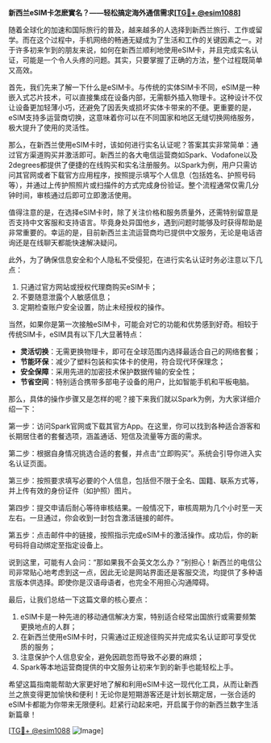 **新西兰eSIM卡怎麽實名？——轻松搞定海外通信需求[[TG💪+ @esim1088](https://t.me/s/esim1088)]**

随着全球化的加速和国际旅行的普及，越来越多的人选择到新西兰旅行、工作或留学。而在这个过程中，手机网络的畅通无疑成为了生活和工作的关键因素之一。对于许多初来乍到的朋友来说，如何在新西兰顺利地使用eSIM卡，并且完成实名认证，可能是一个令人头疼的问题。其实，只要掌握了正确的方法，整个过程既简单又高效。

首先，我们先来了解一下什么是eSIM卡。与传统的实体SIM卡不同，eSIM是一种嵌入式芯片技术，可以直接集成在设备内部，无需额外插入物理卡。这种设计不仅让设备更加轻薄小巧，还避免了因丢失或损坏实体卡带来的不便。更重要的是，eSIM支持多运营商切换，这意味着你可以在不同国家和地区无缝切换网络服务，极大提升了使用的灵活性。

那么，在新西兰使用eSIM卡时，该如何进行实名认证呢？答案其实非常简单：通过官方渠道购买并激活即可。新西兰的各大电信运营商如Spark、Vodafone以及2degrees都提供了便捷的在线购买和实名注册服务。以Spark为例，用户只需访问其官网或者下载官方应用程序，按照提示填写个人信息（包括姓名、护照号码等），并通过上传护照照片或扫描件的方式完成身份验证。整个流程通常仅需几分钟时间，审核通过后即可立即激活使用。

值得注意的是，在选择eSIM卡时，除了关注价格和服务质量外，还需特别留意是否支持中文客服和支持语言。毕竟身处异国他乡，遇到问题时能够及时获得帮助是非常重要的。幸运的是，目前新西兰主流运营商均已提供中文服务，无论是电话咨询还是在线聊天都能快速解决疑问。

此外，为了确保信息安全和个人隐私不受侵犯，在进行实名认证时务必注意以下几点：
1. 只通过官方网站或授权代理商购买eSIM卡；
2. 不要随意泄露个人敏感信息；
3. 定期检查账户安全设置，防止未经授权的操作。

当然，如果你是第一次接触eSIM卡，可能会对它的功能和优势感到好奇。相较于传统SIM卡，eSIM具有以下几大显著特点：
- **灵活切换**：无需更换物理卡，即可在全球范围内选择最适合自己的网络套餐；
- **节能环保**：减少了塑料包装和实体卡的使用，符合现代环保理念；
- **安全保障**：采用先进的加密技术保护数据传输的安全性；
- **节省空间**：特别适合携带多部电子设备的用户，比如智能手机和平板电脑。

那么，具体的操作步骤又是怎样的呢？接下来我们就以Spark为例，为大家详细介绍一下：

第一步：访问Spark官网或下载其官方App。在这里，你可以找到各种适合游客和长期居住者的套餐选项，涵盖通话、短信及流量等方面的需求。

第二步：根据自身情况挑选合适的套餐，并点击“立即购买”。系统会引导你进入实名认证页面。

第三步：按照要求填写必要的个人信息，包括但不限于全名、国籍、联系方式等，并上传有效的身份证件（如护照）图片。

第四步：提交申请后耐心等待审核结果。一般情况下，审核周期为几个小时至一天左右。一旦通过，你会收到一封包含激活链接的邮件。

第五步：点击邮件中的链接，按照指示完成eSIM卡的激活操作。成功后，你的新号码将自动绑定至指定设备上。

说到这里，可能有人会问：“那如果我不会英文怎么办？”别担心！新西兰的电信公司非常贴心地考虑到这一点，因此无论是网站界面还是客服交流，均提供了多种语言版本供选择。即使你是汉语母语者，也完全不用担心沟通障碍。

最后，让我们总结一下这篇文章的核心要点：
1. eSIM卡是一种先进的移动通信解决方案，特别适合经常出国旅行或需要频繁更换地点的人群；
2. 在新西兰使用eSIM卡时，只需通过正规途径购买并完成实名认证即可享受优质的服务；
3. 注意保护个人信息安全，避免因疏忽而导致不必要的麻烦；
4. Spark等本地运营商提供的中文服务让初来乍到的新手也能轻松上手。

希望这篇指南能帮助大家更好地了解和利用eSIM卡这一现代化工具，从而让新西兰之旅变得更加愉快和便利！无论你是短期游客还是计划长期定居，一张合适的eSIM卡都能为你带来无限便利。赶紧行动起来吧，开启属于你的新西兰数字生活新篇章！

[[TG💪+ @esim1088](https://t.me/s/esim1088) ![Image](https://i.postimg.cc/4NQfJmqS/Snipaste-2025-05-13-00-14-12.png)]
